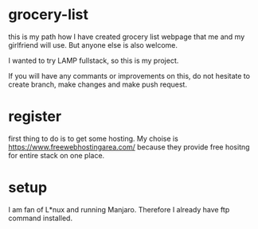 # grocery-list

this is my path how I have created grocery list webpage that me and my girlfriend will use. But anyone else is also welcome.

I wanted to try LAMP fullstack, so this is my project.

If you will have any commants or improvements on this, do not hesitate to create branch, make changes and make push request.

# register

first thing to do is to get some hosting. My choise is https://www.freewebhostingarea.com/ because they provide free hositng for entire stack on one place.

# setup

I am fan of L*nux and running Manjaro. Therefore I already have ftp command installed.

